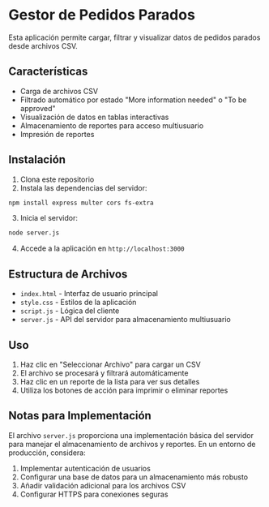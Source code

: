 # Gestor de Pedidos Parados

Esta aplicación permite cargar, filtrar y visualizar datos de pedidos parados desde archivos CSV.

## Características

- Carga de archivos CSV
- Filtrado automático por estado "More information needed" o "To be approved"
- Visualización de datos en tablas interactivas
- Almacenamiento de reportes para acceso multiusuario
- Impresión de reportes

## Instalación

1. Clona este repositorio
2. Instala las dependencias del servidor:

```bash
npm install express multer cors fs-extra
```

3. Inicia el servidor:

```bash
node server.js
```

4. Accede a la aplicación en `http://localhost:3000`

## Estructura de Archivos

- `index.html` - Interfaz de usuario principal
- `style.css` - Estilos de la aplicación
- `script.js` - Lógica del cliente
- `server.js` - API del servidor para almacenamiento multiusuario

## Uso

1. Haz clic en "Seleccionar Archivo" para cargar un CSV
2. El archivo se procesará y filtrará automáticamente
3. Haz clic en un reporte de la lista para ver sus detalles
4. Utiliza los botones de acción para imprimir o eliminar reportes

## Notas para Implementación

El archivo `server.js` proporciona una implementación básica del servidor para manejar el almacenamiento de archivos y reportes. En un entorno de producción, considera:

1. Implementar autenticación de usuarios
2. Configurar una base de datos para un almacenamiento más robusto
3. Añadir validación adicional para los archivos CSV
4. Configurar HTTPS para conexiones seguras
